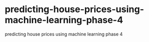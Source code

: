 # predicting-house-prices-using-machine-learning-phase-4
predicting house prices using machine learning phase 4
